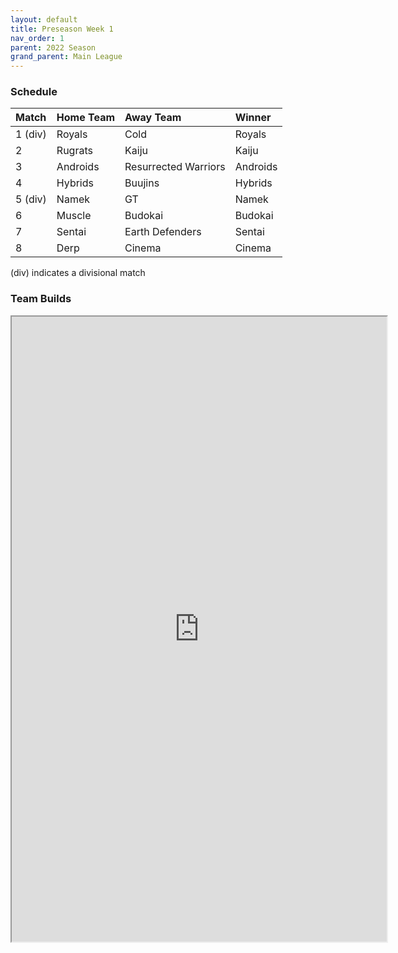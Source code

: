 ```yaml
---
layout: default
title: Preseason Week 1
nav_order: 1
parent: 2022 Season
grand_parent: Main League
---
```

### Schedule

| Match   | Home Team | Away Team            | Winner   |
|:--------|:----------|:---------------------|:---------|
| 1 (div) | Royals    | Cold                 | Royals   |
| 2       | Rugrats   | Kaiju                | Kaiju    |
| 3       | Androids  | Resurrected Warriors | Androids |
| 4       | Hybrids   | Buujins              | Hybrids  |
| 5 (div) | Namek     | GT                   | Namek    |
| 6       | Muscle    | Budokai              | Budokai  |
| 7       | Sentai    | Earth Defenders      | Sentai   |
| 8       | Derp      | Cinema               | Cinema   |


(div) indicates a divisional match

### Team Builds

<iframe width=600 height=1000 scrolling="yes" src="https://docs.google.com/document/d/e/2PACX-1vQXF_u9CAKxaRjur5bSpz_FIxizTOHPnDu4rNBbo6UHe5FI0Yb9TYWY3nKjCo046EAVMlKbnhj6PPmf/pub?embedded=true"></iframe> 	 	 	 	 	 	 